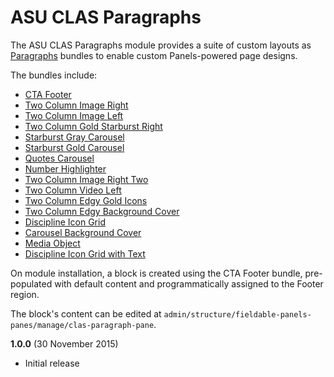 # ASU CLAS Paragraphs

The ASU CLAS Paragraphs module provides a suite of custom layouts as [Paragraphs][0] bundles to enable custom Panels-powered page designs.

The bundles include:

* [CTA Footer][1]
* [Two Column Image Right][2]
* [Two Column Image Left][3]
* [Two Column Gold Starburst Right][4]
* [Starburst Gray Carousel][5]
* [Starburst Gold Carousel][6]
* [Quotes Carousel][7]
* [Number Highlighter][8]
* [Two Column Image Right Two][9]
* [Two Column Video Left][10]
* [Two Column Edgy Gold Icons][11]
* [Two Column Edgy Background Cover][12]
* [Discipline Icon Grid][13]
* [Carousel Background Cover][14]
* [Media Object][15]
* [Discipline Icon Grid with Text][16]

On module installation, a block is created using the CTA Footer bundle, pre-populated with default content and programmatically assigned to the Footer region.

The block's content can be edited at `admin/structure/fieldable-panels-panes/manage/clas-paragraph-pane`.

**1.0.0** (30 November 2015)

* Initial release

[0]: https://www.drupal.org/project/paragraphs
[1]: http://clients.fervorcreative.com/proofs/asu/clas/asu-clas-paragraphs/#1
[2]: http://clients.fervorcreative.com/proofs/asu/clas/asu-clas-paragraphs/#2
[3]: http://clients.fervorcreative.com/proofs/asu/clas/asu-clas-paragraphs/#3
[4]: http://clients.fervorcreative.com/proofs/asu/clas/asu-clas-paragraphs/#4
[5]: http://clients.fervorcreative.com/proofs/asu/clas/asu-clas-paragraphs/#5
[6]: http://clients.fervorcreative.com/proofs/asu/clas/asu-clas-paragraphs/#6
[7]: http://clients.fervorcreative.com/proofs/asu/clas/asu-clas-paragraphs/#7
[8]: http://clients.fervorcreative.com/proofs/asu/clas/asu-clas-paragraphs/#8
[9]: http://clients.fervorcreative.com/proofs/asu/clas/asu-clas-paragraphs/#9
[10]: http://clients.fervorcreative.com/proofs/asu/clas/asu-clas-paragraphs/#10
[11]: http://clients.fervorcreative.com/proofs/asu/clas/asu-clas-paragraphs/#11
[12]: http://clients.fervorcreative.com/proofs/asu/clas/asu-clas-paragraphs/#12
[13]: http://clients.fervorcreative.com/proofs/asu/clas/asu-clas-paragraphs/#13
[14]: http://clients.fervorcreative.com/proofs/asu/clas/asu-clas-paragraphs/#14
[15]: http://clients.fervorcreative.com/proofs/asu/clas/asu-clas-paragraphs/#15
[16]: http://clients.fervorcreative.com/proofs/asu/clas/asu-clas-paragraphs/#16
